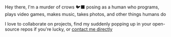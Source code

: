 
Hey there, I'm a murder of crows 🐦‍⬛ posing as a human who programs, plays video games, makes music, takes photos, and other things humans do

I love to collaborate on projects, find my suddenly popping up in your open-source repos if you're lucky, or [contact me directly](mailto:zach@sneakycrow.dev)
